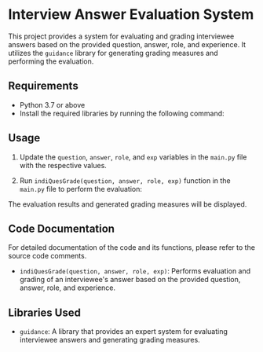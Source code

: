 # Interview Answer Evaluation System

This project provides a system for evaluating and grading interviewee answers based on the provided question, answer, role, and experience. It utilizes the `guidance` library for generating grading measures and performing the evaluation.

## Requirements

- Python 3.7 or above
- Install the required libraries by running the following command:


## Usage

1. Update the `question`, `answer`, `role`, and `exp` variables in the `main.py` file with the respective values.

2. Run `indiQuesGrade(question, answer, role, exp)` function in the `main.py` file to perform the evaluation:


The evaluation results and generated grading measures will be displayed.

## Code Documentation

For detailed documentation of the code and its functions, please refer to the source code comments.

- `indiQuesGrade(question, answer, role, exp)`: Performs evaluation and grading of an interviewee's answer based on the provided question, answer, role, and experience.

## Libraries Used

- `guidance`: A library that provides an expert system for evaluating interviewee answers and generating grading measures.

